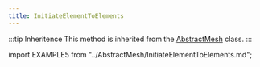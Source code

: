 ```yaml
---
title: InitiateElementToElements
---
```


:::tip Inheritence
This method is inherited from the [AbstractMesh](../AbstractMesh/AbstractMesh_.md) class.
:::

import EXAMPLE5 from "../AbstractMesh/InitiateElementToElements.md";

<EXAMPLE5 />


